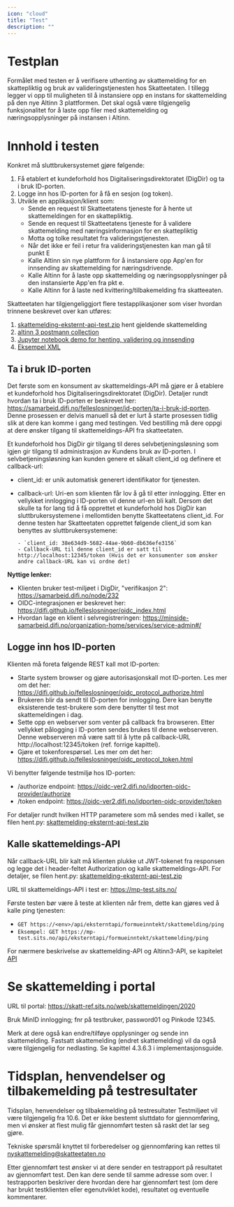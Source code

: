 ```yaml
---
icon: "cloud"
title: "Test"
description: ""
---
```


# Testplan

Formålet med testen er å verifisere uthenting av skattemelding for en skattepliktig og bruk av valideringstjenesten hos Skatteetaten.
I tillegg legger vi opp til muligheten til å instansiere opp en instans for skattemelding på den nye Altinn 3 plattformen.
Det skal også være tilgjengelig funksjonalitet for å laste opp filer med skattemelding og næringsopplysninger på instansen i Altinn.

# Innhold i testen

Konkret må sluttbrukersystemet gjøre følgende:

1. Få etablert et kundeforhold hos Digitaliseringsdirektoratet (DigDir) og ta i bruk ID-porten.
2. Logge inn hos ID-porten for å få en sesjon (og token).
3. Utvikle en applikasjon/klient som:
   - Sende en request til Skatteetatens tjeneste for å hente ut skattemeldingen for en skattepliktig.
   - Sende en request til Skatteetatens tjeneste for å validere skattemelding med næringsinformasjon for en skattepliktig
   - Motta og tolke resultatet fra valideringstjenesten.
   - Når det ikke er feil i retur fra valideringstjenesten kan man gå til punkt E
   - Kalle Altinn sin nye plattform for å instansiere opp App'en for innsending av skattemelding for næringsdrivende.
   - Kalle Altinn for å laste opp skattemelding og næringsopplysninger på den instansierte App'en fra pkt e.
   - Kalle Altinn for å laste ned kvittering/tilbakemelding fra skatteeaten.

Skatteetaten har tilgjengeliggjort flere testapplikasjoner som viser hvordan trinnene beskrevet over kan utføres:
1. [skattemelding-eksternt-api-test.zip](../api/skattemelding-eksternt-api-test.zip) hent gjeldende skattemelding
2. [altinn 3 postmann collection](../api/skattemelding-app-Altinn3-API.postman_collection.json)
3. [Jupyter notebook demo for henting, validering og innsending](testinnsending/demo.ipynb)
4. [Eksempel XML](eksmpler/)

## Ta i bruk ID-porten

Det første som en konsument av skattemeldings-API må gjøre er å etablere et kundeforhold hos Digitaliseringsdirektoratet (DigDir). Detaljer rundt hvordan ta i bruk ID-porten er beskrevet her: https://samarbeid.difi.no/felleslosninger/id-porten/ta-i-bruk-id-porten. Denne prosessen er delvis manuell så det er lurt å starte prosessen tidlig slik at dere kan komme i gang med testingen. Ved bestilling må dere oppgi at dere ønsker tilgang til skattemeldings-API fra skatteetaten.

Et kundeforhold hos DigDir gir tilgang til deres selvbetjeningsløsning som igjen gir tilgang til administrasjon av Kundens bruk av ID-porten. I selvbetjeningsløsning kan kunden genere et såkalt client_id og definere et callback-url:

- client_id: er unik automatisk generert identifikator for tjenesten.
- callback-url: Uri-en som klienten får lov å gå til etter innlogging. Etter en vellykket innlogging i ID-porten vil denne url-en bli kalt.
  Dersom det skulle ta for lang tid å få opprettet et kundeforhold hos DigDir kan sluttbrukersystemene i mellomtiden benytte Skatteetatens client_id. For denne testen har Skatteetaten opprettet følgende client_id som kan benyttes av sluttbrukersystemene:

      - `client_id: 38e634d9-5682-44ae-9b60-db636efe3156`
      - Callback-URL til denne client_id er satt til http://localhost:12345/token (Hvis det er konsumenter som ønsker andre callback-URL kan vi ordne det)

**Nyttige lenker:**

- Klienten bruker test-miljøet i DigDir, "verifikasjon 2": https://samarbeid.difi.no/node/232
- OIDC-integrasjonen er beskrevet her: https://difi.github.io/felleslosninger/oidc_index.html
- Hvordan lage en klient i selvregistreringen: https://minside-samarbeid.difi.no/organization-home/services/service-admin#/

## Logge inn hos ID-porten

Klienten må foreta følgende REST kall mot ID-porten:

- Starte system browser og gjøre autorisasjonskall mot ID-porten. Les mer om det her: https://difi.github.io/felleslosninger/oidc_protocol_authorize.html
- Brukeren blir da sendt til ID-porten for innlogging. Dere kan benytte eksisterende test-brukere som dere benytter til test mot skattemeldingen i dag.
- Sette opp en webserver som venter på callback fra browseren. Etter vellykket pålogging i ID-porten sendes brukes til denne webserveren. Denne webserveren må være satt til å lytte på callback-URL http://localhost:12345/token (ref. forrige kapittel).
- Gjøre et tokenforespørsel. Les mer om det her: https://difi.github.io/felleslosninger/oidc_protocol_token.html

Vi benytter følgende testmiljø hos ID-porten:

- /authorize endpoint: https://oidc-ver2.difi.no/idporten-oidc-provider/authorize
- /token endpoint: https://oidc-ver2.difi.no/idporten-oidc-provider/token

For detaljer rundt hvilken HTTP parametere som må sendes med i kallet, se filen hent.py: [skattemelding-eksternt-api-test.zip](../api/skattemelding-eksternt-api-test.zip)

## Kalle skattemeldings-API

Når callback-URL blir kalt må klienten plukke ut JWT-tokenet fra responsen og legge det i header-feltet Authorization og kalle skattemeldings-API. For detaljer, se filen hent.py: [skattemelding-eksternt-api-test.zip](../api/skattemelding-eksternt-api-test.zip)

URL til skattemeldings-API i test er: https://mp-test.sits.no/

Første testen bør være å teste at klienten når frem, dette kan gjøres ved å kalle ping tjenesten:

- `GET https://<env>/api/eksterntapi/formueinntekt/skattemelding/ping`
- `Eksempel: GET https://mp-test.sits.no/api/eksterntapi/formueinntekt/skattemelding/ping`

For nærmere beskrivelse av skattemelding-API og Altinn3-API, se kapitelet [API](../api/index.md)

# Se skattemelding i portal

URL til portal: https://skatt-ref.sits.no/web/skattemeldingen/2020

Bruk MinID innlogging; fnr på testbruker, password01 og Pinkode 12345.

Merk at dere også kan endre/tilføye opplysninger og sende inn skattemelding. Fastsatt skattemelding (endret skattemelding) vil da også være tilgjengelig for nedlasting. Se kapittel 4.3.6.3 i implementasjonsguide.

# Tidsplan, henvendelser og tilbakemelding på testresultater

Tidsplan, henvendelser og tilbakemelding på testresultater
Testmiljøet vil være tilgjengelig fra 10.6. Det er ikke bestemt sluttdato for gjennomføring, men vi ønsker at flest mulig får gjennomført testen så raskt det lar seg gjøre.

Tekniske spørsmål knyttet til forberedelser og gjennomføring kan rettes til nyskattemelding@skatteetaten.no

Etter gjennomført test ønsker vi at dere sender en testrapport på resultatet av gjennomført test. Den kan dere sende til samme adresse som over. I testrapporten beskriver dere hvordan dere har gjennomført test (om dere har brukt testklienten eller egenutviklet kode), resultatet og eventuelle kommentarer.

